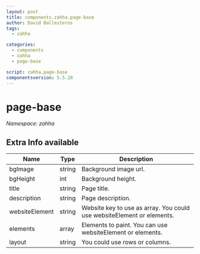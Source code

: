 ```yaml
---
layout: post
title: components.zahha.page-base
author: David Ballesteros
tags:
  - zahha

categories:
  - components
  - zahha
  - page-base

script: zahha.page-base
componentsversion: 5.5.28
---
```

# page-base

*Namespace: zahha*

## Extra Info available

| Name | Type | Description |
| --- | --- | --- |
| bgImage | string | Background image url. |
| bgHeight | int | Background height. |
| title | string | Page title. |
| description | string | Page description. |
| websiteElement | string | Website key to use as array. You could use websiteElement or elements. |
| elements | array | Elements to paint. You can use websiteElement or elements. |
| layout | string | You could use rows or columns. |
